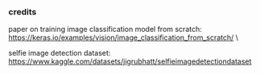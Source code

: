 ### credits
paper on training image classification model from scratch: https://keras.io/examples/vision/image_classification_from_scratch/ \

selfie image detection dataset: https://www.kaggle.com/datasets/jigrubhatt/selfieimagedetectiondataset

